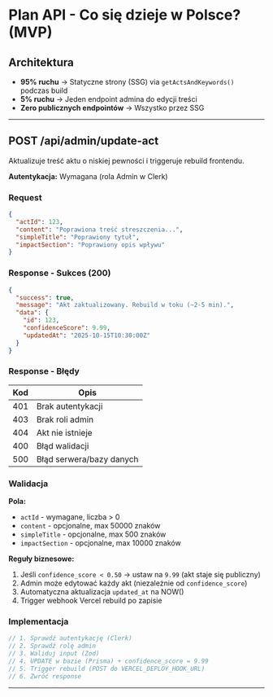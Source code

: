 # Plan API - Co się dzieje w Polsce? (MVP)

## Architektura

- **95% ruchu** → Statyczne strony (SSG) via `getActsAndKeywords()` podczas
  build
- **5% ruchu** → Jeden endpoint admina do edycji treści
- **Zero publicznych endpointów** → Wszystko przez SSG

---

## POST /api/admin/update-act

Aktualizuje treść aktu o niskiej pewności i triggeruje rebuild frontendu.

**Autentykacja:** Wymagana (rola Admin w Clerk)

### Request

```json
{
  "actId": 123,
  "content": "Poprawiona treść streszczenia...",
  "simpleTitle": "Poprawiony tytuł",
  "impactSection": "Poprawiony opis wpływu"
}
```

### Response - Sukces (200)

```json
{
  "success": true,
  "message": "Akt zaktualizowany. Rebuild w toku (~2-5 min).",
  "data": {
    "id": 123,
    "confidenceScore": 9.99,
    "updatedAt": "2025-10-15T10:30:00Z"
  }
}
```

### Response - Błędy

| Kod | Opis                     |
| --- | ------------------------ |
| 401 | Brak autentykacji        |
| 403 | Brak roli admin          |
| 404 | Akt nie istnieje         |
| 400 | Błąd walidacji           |
| 500 | Błąd serwera/bazy danych |

### Walidacja

**Pola:**

- `actId` - wymagane, liczba > 0
- `content` - opcjonalne, max 50000 znaków
- `simpleTitle` - opcjonalne, max 500 znaków
- `impactSection` - opcjonalne, max 10000 znaków

**Reguły biznesowe:**

1. Jeśli `confidence_score < 0.50` → ustaw na `9.99` (akt staje się publiczny)
2. Admin może edytować każdy akt (niezależnie od `confidence_score`)
3. Automatyczna aktualizacja `updated_at` na NOW()
4. Trigger webhook Vercel rebuild po zapisie

### Implementacja

```typescript
// 1. Sprawdź autentykację (Clerk)
// 2. Sprawdź rolę admin
// 3. Waliduj input (Zod)
// 4. UPDATE w bazie (Prisma) + confidence_score = 9.99
// 5. Trigger rebuild (POST do VERCEL_DEPLOY_HOOK_URL)
// 6. Zwróć response
```

---
